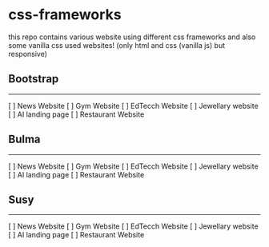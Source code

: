 # css-frameworks
this repo contains various website using different css frameworks and also some vanilla css used websites! (only html and css (vanilla js) but responsive)

## Bootstrap
---------------
  [ ] News Website
  [ ] Gym Website
  [ ] EdTecch Website
  [ ] Jewellary website
  [ ] AI landing page
  [ ] Restaurant Website
  
## Bulma
-------
  [ ]  News Website
  [ ] Gym Website
  [ ] EdTecch Website
  [ ] Jewellary website
  [ ] AI landing page
  [ ] Restaurant Website
  
## Susy
---------
  [ ]  News Website
  [ ] Gym Website
  [ ] EdTecch Website
  [ ] Jewellary website
  [ ] AI landing page
  [ ] Restaurant Website
  
